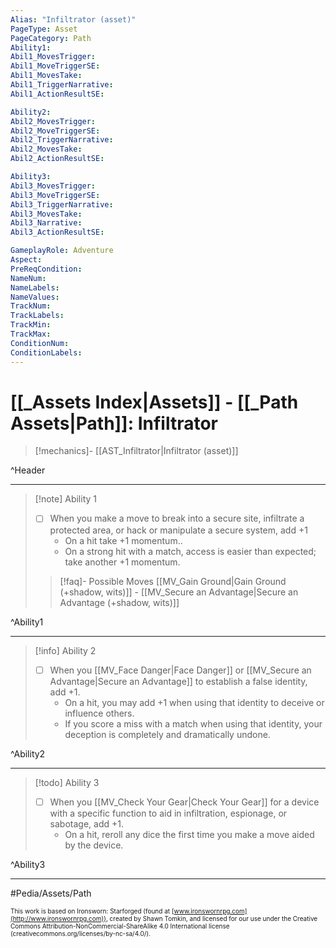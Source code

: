 ```yaml
---
Alias: "Infiltrator (asset)"
PageType: Asset
PageCategory: Path
Ability1:
Abil1_MovesTrigger:
Abil1_MoveTriggerSE:
Abil1_MovesTake:
Abil1_TriggerNarrative:
Abil1_ActionResultSE:

Ability2:
Abil2_MovesTrigger:
Abil2_MoveTriggerSE:
Abil2_TriggerNarrative:
Abil2_MovesTake:
Abil2_ActionResultSE:

Ability3:
Abil3_MovesTrigger:
Abil3_MoveTriggerSE:
Abil3_TriggerNarrative:
Abil3_MovesTake:
Abil3_Narrative:
Abil3_ActionResultSE:

GameplayRole: Adventure
Aspect:
PreReqCondition: 
NameNum:
NameLabels:
NameValues:
TrackNum:
TrackLabels:
TrackMin:
TrackMax:
ConditionNum:
ConditionLabels:
---
```

# [[_Assets Index|Assets]] - [[_Path Assets|Path]]: Infiltrator

> [!mechanics]- [[AST_Infiltrator|Infiltrator (asset)]]


^Header

___
> [!note] Ability 1
> - [ ] When you make a move to break into a secure site, infiltrate a protected area, or hack or manipulate a secure system, add +1
> 	- On a hit take +1 momentum.. 
> 	- On a strong hit with a match, access is easier than expected; take another +1 momentum.
> > [!faq]- Possible Moves
> > [[MV_Gain Ground|Gain Ground (+shadow, wits)]] - [[MV_Secure an Advantage|Secure an Advantage (+shadow, wits)]]

^Ability1

___
> [!info] Ability 2
> - [ ] When you [[MV_Face Danger|Face Danger]] or [[MV_Secure an Advantage|Secure an Advantage]] to establish a false identity, add +1. 
> 	- On a hit, you may add +1 when using that identity to deceive or influence others. 
> 	- If you score a miss with a match when using that identity, your deception is completely and dramatically undone.

^Ability2

___
> [!todo] Ability 3
> - [ ] When you [[MV_Check Your Gear|Check Your Gear]] for a device with a specific function to aid in infiltration, espionage, or sabotage, add +1. 
> 	- On a hit, reroll any dice the first time you make a move aided by the device.

^Ability3

___

#Pedia/Assets/Path 

<font size=-2>This work is based on Ironsworn: Starforged (found at [www.ironswornrpg.com](http://www.ironswornrpg.com)), created by Shawn Tomkin, and licensed for our use under the Creative Commons Attribution-NonCommercial-ShareAlike 4.0 International license  (creativecommons.org/licenses/by-nc-sa/4.0/).</font>